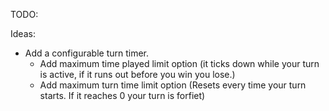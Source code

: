 TODO:



Ideas:
- Add a configurable turn timer.
	- Add maximum time played limit option (it ticks down while your turn is active, if it runs out before you win you lose.)
	- Add maximum turn time limit option (Resets every time your turn starts. If it reaches 0 your turn is forfiet)
